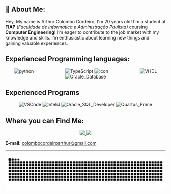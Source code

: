 ## 👀 About Me:

Hey, My name is Arthur Colombo Cordeiro, I'm 20 years old! I'm a student at **FIAP** *(Faculdade de Informática e Administração Paulista)* coursing **Computer Engineering**! I’m eager to contribute to the job market with my knowledge and skills. I’m enthusiastic about learning new things and gaining valuable experiences.

## Experienced Programming languages:
<div align="center" >
 <img src="https://techstack-generator.vercel.app/python-icon.svg" alt="python" width="95" style="width: 95px; height: 95px; margin-right: 95px; margin-bottom: 0px;"/> 
 <img src="https://i.imgur.com/K4b1pTC.png" alt="TypeScript" /> 
 <img src="https://techstack-generator.vercel.app/java-icon.svg" alt="icon" width="95" style="width: 95px; height: 95px; margin-right: 95px; margin-bottom: 0px;" />
 <img src="https://i.imgur.com/fgeGJg9.png" alt="VHDL" /> 
 <img src="https://i.imgur.com/XGBgm5E.png" alt="Oracle_Database" /> 
</div>
<div align="center" >


</div>

## Experienced Programs

<div align="center" >
 <img src="https://i.imgur.com/K1SjDnz.png" alt="VSCode" /> 
 <img src="https://i.imgur.com/rGiSmkn.png" alt="InteliJ" /> 
  <img src="https://i.imgur.com/71OgOJh.png" alt="Oracle_SQL_Developer" /> 
   <img src="https://i.imgur.com/t6TTgU5.png" alt="Quartus_Prime" /> 
</div>

## Where you can Find Me:

<p  align="center"  >
<a  href="https://www.linkedin.com/in/arthur-colombo-cordeiro-571177304/"  target="_blank">
<img  height="85px"  src="https://img.shields.io/badge/linkedin-%230077B5.svg?style=for-the-badge&logo=Linkedin&logoColor=white">
</a>
<a  href="https://linktr.ee/arthurccordeiro"  target="_blank">
<img  height="85px"  src="https://img.shields.io/badge/linktree-42e661?style=for-the-badge&logo=linktree&logoColor=black"></a>


</p>




**E-mail:** colombocordeiroarthur@gmail.com

----
<img src="https://raw.githubusercontent.com/ArthurCCordeiro/ArthurCCordeiro/output/snake.svg" alt="Snake_GitHub_Animation" />

